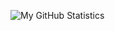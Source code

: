 ![My GitHub Statistics](https://github-readme-stats.vercel.app/api?username=sstopkin&show_icons=true&count_private=true&theme=transparent)
<!-- ![Top Langs](https://github-readme-stats.vercel.app/api/top-langs/?username=sstopkin&theme=transparent) -->


<!--
**sstopkin/sstopkin** is a ✨ _special_ ✨ repository because its `README.md` (this file) appears on your GitHub profile.

Here are some ideas to get you started:

- 🔭 I’m currently working on ...
- 🌱 I’m currently learning ...
- 👯 I’m looking to collaborate on ...
- 🤔 I’m looking for help with ...
- 💬 Ask me about ...
- 📫 How to reach me: ...
- 😄 Pronouns: ...
- ⚡ Fun fact: ...
-->
